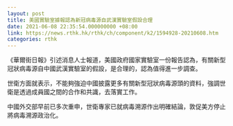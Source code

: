 ```yaml
---
layout: post
title: 美國實驗室據報認為新冠病毒源自武漢實驗室假設合理
date: 2021-06-08 22:35:54.000000000 +08:00
link: https://news.rthk.hk/rthk/ch/component/k2/1594928-20210608.htm
categories: rthk
---
```


《華爾街日報》引述消息人士報道，美國政府國家實驗室一份報告認為，有關新型冠狀病毒源自中國武漢實驗室的假設，是合理的，認為值得進一步調查。

世衛方面就表示，不能夠強迫中國披露更多有關新型冠狀病毒源頭的資料，強調世衛是透過成員國之間的合作和共識，去落實工作。

中國外交部早前已多次重申，世衛專家已就病毒溯源作出明確結論，敦促美方停止將病毒溯源政治化。
